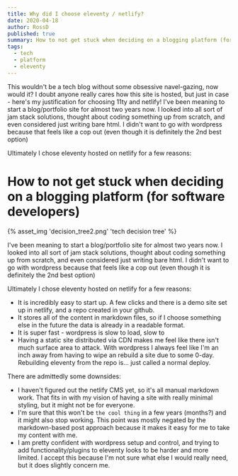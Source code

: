 ```yaml
---
title: Why did I choose eleventy / netlify?
date: 2020-04-18
author: RossD
published: true
summary: How to not get stuck when deciding on a blogging platform (for software developers)
tags:
  - tech
  - platform
  - eleventy
---
```

This wouldn't be a tech blog without some obsessive navel-gazing, now would it? I doubt anyone really cares how this site is hosted, but just in case - here's my justification for choosing 11ty and netlify! I've been meaning to start a blog/portfolio site for almost two years now. I looked into all sort of jam stack solutions, thought about coding something up from scratch, and even considered just writing bare html. I didn't want to go with wordpress because that feels like a cop out (even though it is definitely the 2nd best option) 

Ultimately I chose eleventy hosted on netlify for a few reasons:
<!-- excerpt -->

# How to not get stuck when deciding on a blogging platform (for software developers)
{% asset_img 'decision_tree2.png' 'tech decision tree' %}

I've been meaning to start a blog/portfolio site for almost two years now. I looked into all sort of jam stack solutions, thought about coding something up from scratch, and even considered just writing bare html. I didn't want to go with wordpress because that feels like a cop out (even though it is definitely the 2nd best option) 

Ultimately I chose eleventy hosted on netlify for a few reasons:

- It is incredibly easy to start up. A few clicks and there is a demo site set up in netlify, and a repo created in your github.
- It stores all of the content in markdown files, so if I choose something else in the future the data is already in a readable format.
- It is super fast - wordpress is slow to load, slow to 
- Having a static site distributed via CDN makes me feel like there isn't much surface area to attack. With wordpress I always feel like I'm an inch away from having to wipe an rebuild a site due to some 0-day. Rebuilding eleventy from the repo is... just called a normal deploy.

There are admittedly some downsides:
- I haven't figured out the netlify CMS yet, so it's all manual markdown work. That fits in with my vision of having a site with really minimal styling, but it might not be for everyone.
- I'm sure that this won't be `the cool thing` in a few years (months?) and it might also stop working. This point was mostly negated by the markdown-based post approach because it makes it easy for me to take my content with me.
- I am pretty confident with wordpress setup and control, and trying to add functionality/plugins to eleventy looks to be harder and more limited. I accept this because I'm not sure what else I would really need, but it does slightly concern me.